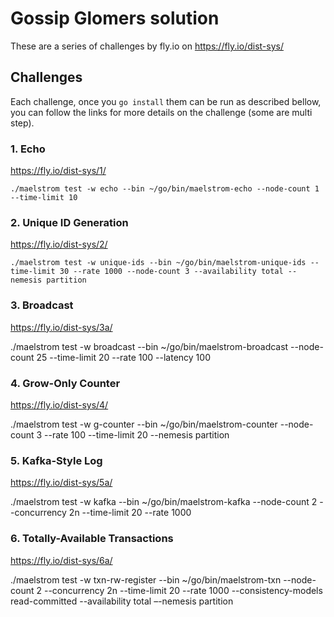 # Gossip Glomers solution

These are a series of challenges by fly.io on https://fly.io/dist-sys/

## Challenges

Each challenge, once you `go install` them can be run as described bellow, you can follow the links for more details on the challenge (some are multi step).

### 1. Echo

https://fly.io/dist-sys/1/

```
./maelstrom test -w echo --bin ~/go/bin/maelstrom-echo --node-count 1 --time-limit 10
```

### 2. Unique ID Generation 

https://fly.io/dist-sys/2/

```
./maelstrom test -w unique-ids --bin ~/go/bin/maelstrom-unique-ids --time-limit 30 --rate 1000 --node-count 3 --availability total --nemesis partition
```

### 3. Broadcast

https://fly.io/dist-sys/3a/

./maelstrom test -w broadcast --bin ~/go/bin/maelstrom-broadcast --node-count 25 --time-limit 20 --rate 100 --latency 100

### 4. Grow-Only Counter 

https://fly.io/dist-sys/4/

./maelstrom test -w g-counter --bin ~/go/bin/maelstrom-counter --node-count 3 --rate 100 --time-limit 20 --nemesis partition

### 5. Kafka-Style Log 

https://fly.io/dist-sys/5a/

./maelstrom test -w kafka --bin ~/go/bin/maelstrom-kafka --node-count 2 --concurrency 2n --time-limit 20 --rate 1000

### 6. Totally-Available Transactions

https://fly.io/dist-sys/6a/

./maelstrom test -w txn-rw-register --bin ~/go/bin/maelstrom-txn --node-count 2 --concurrency 2n --time-limit 20 --rate 1000 --consistency-models read-committed --availability total –-nemesis partition
